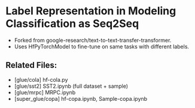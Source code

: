 # Label Representation in Modeling Classification as Seq2Seq

- Forked from google-research/text-to-text-transfer-transformer.
- Uses HfPyTorchModel to fine-tune on same tasks with different labels.

## Related Files:
- [glue/cola] hf-cola.py
- [glue/sst2] SST2.ipynb (full dataset + sample)
- [glue/mrpc] MRPC.ipynb
- [super_glue/copa] hf-copa.ipynb, Sample-copa.ipynb
